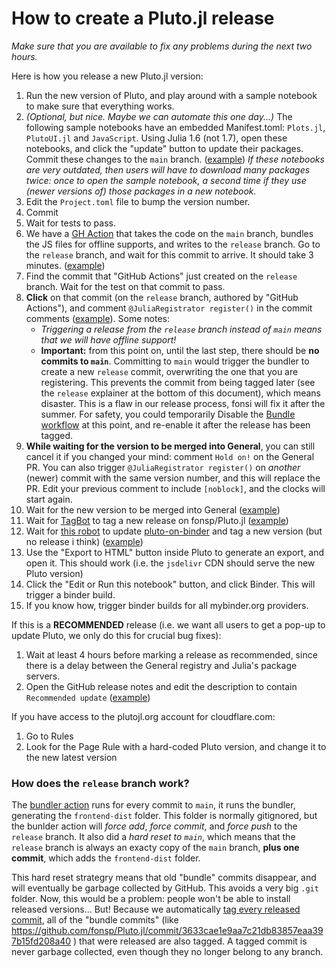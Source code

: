 # How to create a Pluto.jl release

*Make sure that you are available to fix any problems during the next two hours.*

Here is how you release a new Pluto.jl version:
1. Run the new version of Pluto, and play around with a sample notebook to make sure that everything works.
2. *(Optional, but nice. Maybe we can automate this one day...)* The following sample notebooks have an embedded Manifest.toml: `Plots.jl`, `PlutoUI.jl` and `JavaScript`. Using Julia 1.6 (not 1.7), open these notebooks, and click the "update" button to update their packages. Commit these changes to the `main` branch. ([example](https://github.com/fonsp/Pluto.jl/commit/6b76953be6eb7ad805aa47d3b8ea1911ff6626ad)) *If these notebooks are very outdated, then users will have to download many packages twice: once to open the sample notebook, a second time if they use (newer versions of) those packages in a new notebook.*
4. Edit the `Project.toml` file to bump the version number.
5. Commit
5. Wait for tests to pass.
6. We have a [GH Action](https://github.com/fonsp/Pluto.jl/actions/workflows/Bundle.yml) that takes the code on the `main` branch, bundles the JS files for offline supports, and writes to the `release` branch. Go to the `release` branch, and wait for this commit to arrive. It should take 3 minutes. ([example](https://user-images.githubusercontent.com/6933510/150444129-53b664af-34c3-401f-9bd3-0f4dc8e30f19.png))
7. Find the commit that "GitHub Actions" just created on the `release` branch. Wait for the test on that commit to pass.
8. **Click** on that commit (on the `release` branch, authored by "GitHub Actions"), and comment `@JuliaRegistrator register()` in the commit comments ([example](https://github.com/fonsp/Pluto.jl/commit/6d956c1faa2bca2e4531d8df26b1716ae072869e#commitcomment-64277906)). Some notes:
    - *Triggering a release from the `release` branch instead of `main` means that we will have offline support!*
    - **Important:** from this point on, until the last step, there should be **no commits to `main`**. Committing to `main` would trigger the bundler to create a new `release` commit, overwriting the one that you are registering. This prevents the commit from being tagged later (see the `release` explainer at the bottom of this document), which means disaster. This is a flaw in our release process, fonsi will fix it after the summer. For safety, you could temporarily Disable the [Bundle workflow](https://github.com/fonsp/Pluto.jl/actions/workflows/Bundle.yml) at this point, and re-enable it after the release has been tagged.
10. **While waiting for the version to be merged into General**, you can still cancel it if you changed your mind: comment `Hold on!` on the General PR. You can also trigger `@JuliaRegistrator register()` on _another_ (newer) commit with the same version number, and this will replace the PR. Edit your previous comment to include `[noblock]`, and the clocks will start again.
11. Wait for the new version to be merged into General ([example](https://github.com/JuliaRegistries/General/pull/38455))
12. Wait for [TagBot](https://github.com/fonsp/Pluto.jl/actions/workflows/TagBot.yml) to tag a new release on fonsp/Pluto.jl ([example](https://github.com/fonsp/Pluto.jl/releases/tag/v0.14.8))
13. Wait for [this robot](https://github.com/fonsp/pluto-on-binder/actions/workflows/ReleaseLatest.yml) to update [pluto-on-binder](https://github.com/fonsp/pluto-on-binder) and tag a new version (but no release i think) ([example](https://github.com/fonsp/pluto-on-binder/tags))
14. Use the "Export to HTML" button inside Pluto to generate an export, and open it. This should work (i.e. the `jsdelivr` CDN should serve the new Pluto version)
15. Click the "Edit or Run this notebook" button, and click Binder. This will trigger a binder build.
16. If you know how, trigger binder builds for all mybinder.org providers.

If this is a **RECOMMENDED** release (i.e. we want all users to get a pop-up to update Pluto, we only do this for crucial bug fixes):
1. Wait at least 4 hours before marking a release as recommended, since there is a delay between the General registry and Julia's package servers.
3. Open the GitHub release notes and edit the description to contain `Recommended update` ([example](https://github.com/fonsp/Pluto.jl/releases/tag/v0.14.7))

If you have access to the plutojl.org account for cloudflare.com:
1. Go to Rules
10. Look for the Page Rule with a hard-coded Pluto version, and change it to the new latest version

### How does the `release` branch work?

The [bundler action](https://github.com/fonsp/Pluto.jl/actions/workflows/Bundle.yml) runs for every commit to `main`, it runs the bundler, generating the `frontend-dist` folder. This folder is normally gitignored, but the bunlder action will *force add*, *force commit*, and *force push* to the `release` branch. It also did a *hard reset to `main`*, which means that the `release` branch is always an exacty copy of the `main` branch, **plus one commit**, which adds the `frontend-dist` folder. 

This hard reset strategry means that old "bundle" commits disappear, and will eventually be garbage collected by GitHub. This avoids a very big `.git` folder. Now, this would be a problem: people won't be able to install released versions... But! Because we automatically [tag every released commit](https://github.com/fonsp/Pluto.jl/actions/workflows/TagBot.yml), all of the "bundle commits" (like https://github.com/fonsp/Pluto.jl/commit/3633cae1e9aa7c21db83857eaa397b15fd208a40 ) that were released are also tagged. A tagged commit is never garbage collected, even though they no longer belong to any branch.

